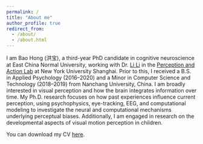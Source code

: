 ```yaml
---
permalink: /
title: "About me"
author_profile: true
redirect_from: 
  - /about/
  - /about.html
---
```

I am Bao Hong (洪宝), a third-year PhD candidate in cognitive neuroscience at East China Normal University, working with Dr. [Li Li](https://shanghai.nyu.edu/academics/faculty/directory/li-li) in the [Perception and Action Lab](https://wp.nyu.edu/perception_action_lab/) at New York University Shanghai. Prior to this, I received a B.S. in Applied Psychology (2016–2020) and a Minor in Computer Science and Technology (2018–2019) from Nanchang University, China.
I am broadly interested in visual perception and how the brain integrates information over time. My Ph.D. research focuses on how past experiences influence current perception, using psychophysics, eye-tracking, EEG, and computational modeling to investigate the neural and computational mechanisms underlying perceptual biases. Additionally, I am engaged in research on the developmental aspects of visual motion perception in children.

You can download my CV [here](https://bao-hong.github.io/files/HongBao_CV.pdf).